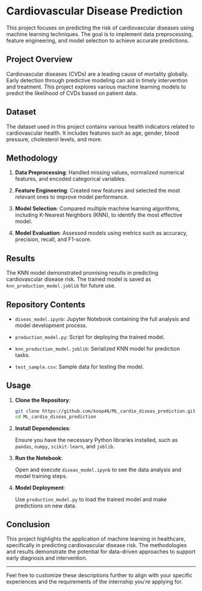 
# Cardiovascular Disease Prediction

This project focuses on predicting the risk of cardiovascular diseases using machine learning techniques. The goal is to implement data preprocessing, feature engineering, and model selection to achieve accurate predictions.

## Project Overview

Cardiovascular diseases (CVDs) are a leading cause of mortality globally. Early detection through predictive modeling can aid in timely intervention and treatment. This project explores various machine learning models to predict the likelihood of CVDs based on patient data.

## Dataset

The dataset used in this project contains various health indicators related to cardiovascular health. It includes features such as age, gender, blood pressure, cholesterol levels, and more.

## Methodology

1. **Data Preprocessing**: Handled missing values, normalized numerical features, and encoded categorical variables.

2. **Feature Engineering**: Created new features and selected the most relevant ones to improve model performance.

3. **Model Selection**: Compared multiple machine learning algorithms, including K-Nearest Neighbors (KNN), to identify the most effective model.

4. **Model Evaluation**: Assessed models using metrics such as accuracy, precision, recall, and F1-score.

## Results

The KNN model demonstrated promising results in predicting cardiovascular disease risk. The trained model is saved as `knn_production_model.joblib` for future use.

## Repository Contents

- `diseas_model.ipynb`: Jupyter Notebook containing the full analysis and model development process.

- `production_model.py`: Script for deploying the trained model.

- `knn_production_model.joblib`: Serialized KNN model for prediction tasks.

- `test_sample.csv`: Sample data for testing the model.

## Usage

1. **Clone the Repository**:

   ```bash
   git clone https://github.com/koop46/ML_cardio_diseas_prediction.git
   cd ML_cardio_diseas_prediction
   ```

2. **Install Dependencies**:

   Ensure you have the necessary Python libraries installed, such as `pandas`, `numpy`, `scikit-learn`, and `joblib`.

3. **Run the Notebook**:

   Open and execute `diseas_model.ipynb` to see the data analysis and model training steps.

4. **Model Deployment**:

   Use `production_model.py` to load the trained model and make predictions on new data.

## Conclusion

This project highlights the application of machine learning in healthcare, specifically in predicting cardiovascular disease risk. The methodologies and results demonstrate the potential for data-driven approaches to support early diagnosis and intervention.

---

Feel free to customize these descriptions further to align with your specific experiences and the requirements of the internship you're applying for. 

